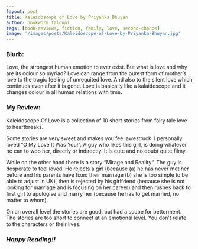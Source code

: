 ```yaml
---
layout: post
title: Kaleidoscope of Love by Priyanks Bhuyan 
author: bookworm_falguni
tags: [book-reviews, fiction, family, love, second-chance]
image: '/images/posts/Kaleidoscope-of-Love-by-Priyanka-Bhuyan.jpg'
---
```

### **Blurb:**
Love, the strongest human emotion to ever exist. But what is love and why are its colour so myriad? Love can range from the purest form of mother’s love to the tragic feeling of unrequited love. And also to the silent love which continues even after it is gone. Love is basically like a kalaidescope and it changes colour in all human relations with time. 

### **My Review:**

Kaleidoscope Of Love is a collection of 10 short stories from fairy tale love to heartbreaks.

Some stories are very sweet and makes you feel awestruck. I personally loved “O My Love It Was You!“. A guy who likes this girl, is doing whatever he can to woo her, directly or indirectly. It is cute and no doubt quite filmy.

While on the other hand there is a story “Mirage and Reality“. The guy is desperate to feel loved. He rejects a girl (because (a) he has never met her before and his parents have fixed their marriage (b) she is too simple to be able to adjust in UK), then is rejected by his girlfriend (because she is not looking for marriage and  is focusing on her career) and then rushes back to first girl to apologise and marry her (because he has to get married, no matter to whom).

On an overall level the stories are good, but had a scope for betterment. The stories are too short to connect at an emotional level. You don’t relate to the characters or their lives.

### ***Happy Reading!!***
